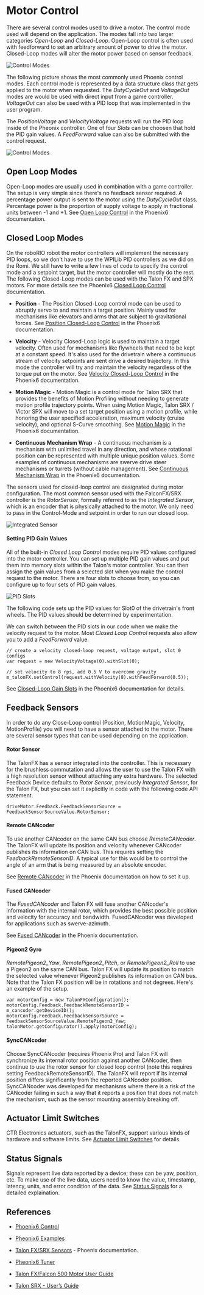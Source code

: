 # Motor Control
There are several control modes used to drive a motor. The control mode used will depend on the application.  The modes fall into two larger categories *Open-Loop* and *Closed-Loop*.  Open-Loop control is often used with feedforward to set an arbitrary amount of power to drive the motor.  Closed-Loop modes will alter the motor power based on sensor feedback.

![Control Modes](../images/FRCControlSystems/FRCControlSystems.014.jpeg)

The following picture shows the most commonly used Phoenix control modes.  Each control mode is represented by a data structure class that gets applied to the motor when requested. The *DutyCycleOut* and *VoltageOut* modes are would be used with direct input from a game controller. *VoltageOut* can also be used with a PID loop that was implemented in the user program.

The *PositionVoltage* and *VelocityVoltage* requests will run the PID loop inside of the Pheonix controller.  One of four *Slots* can be choosen that hold the PID gain values.  A *FeedForward* value can also be submitted with the control request.

![Control Modes](../images/FRCroboRIO/FRCroboRIO.011.jpeg)

## Open Loop Modes
Open-Loop modes are usually used in combination with a game controller.  The setup is very simple since there's no feedback sensor required.  A percentage power output is sent to the motor using the *DutyCycleOut* class.  Percentage power is the proportion of supply voltage to apply in fractional units between -1 and +1.  See [Open Loop Control](https://pro.docs.ctr-electronics.com/en/latest/docs/api-reference/device-specific/talonfx/open-loop-requests.html#open-loop-control) in the Phoenix6 documentation.

## Closed Loop Modes
On the roboRIO robot the motor controllers will implement the necessary PID loops, so we don't have to use the WPILib PID controllers as we did on the Romi.  We still have to write a few lines of code to specify the control mode and a setpoint target, but the motor controller will mostly do the rest.  The following Closed-Loop modes can be used with the Talon FX and SPX motors. For more details see the Phoenix6 [Closed Loop Control](https://pro.docs.ctr-electronics.com/en/latest/docs/api-reference/device-specific/talonfx/closed-loop-requests.html#closed-loop-control) documentation.

- **Position** - The Position Closed-Loop control mode can be used to abruptly servo to and maintain a target position.  Mainly used for mechanisms like elevators and arms that are subject to gravitational forces. See [Position Closed-Loop Control](https://pro.docs.ctr-electronics.com/en/latest/docs/api-reference/device-specific/talonfx/closed-loop-requests.html#position-control) in the Phoenix6 documentation.

- **Velocity** - Velocity Closed-Loop logic is used to maintain a target velocity. Often used for mechanisms like flywheels that need to be kept at a constant speed.  It's also used for the drivetrain where a continuous stream of velocity setpoints are sent drive a desired trajectory. In this mode the controller will try and maintain the velocity regardless of the torque put on the motor.  See [Velocity Closed-Loop Control](https://pro.docs.ctr-electronics.com/en/latest/docs/api-reference/device-specific/talonfx/closed-loop-requests.html#velocity-control) in the Phoenix6 documentation.

- **Motion Magic** - Motion Magic is a control mode for Talon SRX that provides the benefits of Motion Profiling without needing to generate motion profile trajectory points. When using Motion Magic, Talon SRX / Victor SPX will move to a set target position using a motion profile, while honoring the user specified acceleration, maximum velocity (cruise velocity), and optional S-Curve smoothing.  See [Motion Magic](https://pro.docs.ctr-electronics.com/en/latest/docs/api-reference/device-specific/talonfx/closed-loop-requests.html#motion-magic) in the Phoenix6 documentation.

- **Continuous Mechanism Wrap** - A continuous mechanism is a mechanism with unlimited travel in any direction, and whose rotational position can be represented with multiple unique position values. Some examples of continuous mechanisms are swerve drive steer mechanisms or turrets (without cable management). See [Continuous Mechanism Wrap](https://pro.docs.ctr-electronics.com/en/latest/docs/api-reference/device-specific/talonfx/closed-loop-requests.html#continuous-mechanism-wrap) in the Phoenix6 documentation.

The sensors used for closed-loop control are designated during motor configuration.  The most common sensor used with the FalconFX/SRX controller is the *RotorSensor*, formally referred to as the *Integrated Sensor*, which is an encoder that is physically attached to the motor.  We only need to pass in the Control-Mode and setpoint in order to run our closed loop.  

![Integrated Sensor](../images/FRCroboRIO/FRCroboRIO.009.jpeg)

<!-- Set to true to use FOC commutation (requires Phoenix
Pro), which increases peak power by ~15%. Set to false
to use trapezoidal commutation.  FOC improves motor
performance by leveraging torque (current) control. 
However, this may be inconvenient for applications
that require specifying duty cycle or voltage. 
CTR-Electronics has developed a hybrid method that
combines the performances gains of FOC while still
allowing applications to provide duty cycle or voltage
demand.  This not to be confused with simple
sinusoidal control or phase voltage control which
lacks the performance gains.

Trapezoidal ESCs utilize a 6-step commutation sequence to energize the motor windings in a predetermined pattern. -->

#### <a name="pidSlots"></a>Setting PID Gain Values
All of the built-in *Closed Loop Control* modes require PID values configured into the motor controller.  You can set up multiple PID gain values and put them into memory slots within the Talon's motor controller.  You can then assign the gain values from a selected slot when you make the control request to the motor. There are four slots to choose from, so you can configure up to four sets of PID gain values.

![PID Slots](../images/FRCroboRIO/FRCroboRIO.007.jpeg)

The following code sets up the PID values for Slot0 of the drivetrain's front wheels.  The PID values should be determined by experimentation. 

We can switch between the PID slots in our code when we make the velocity request to the motor. Most *Closed Loop Control* requests also allow you to add a *FeedForward* value.

    // create a velocity closed-loop request, voltage output, slot 0 configs
    var request = new VelocityVoltage(0).withSlot(0);

    // set velocity to 8 rps, add 0.5 V to overcome gravity
    m_talonFX.setControl(request.withVelocity(8).withFeedForward(0.5));

See [Closed-Loop Gain Slots](https://pro.docs.ctr-electronics.com/en/latest/docs/api-reference/device-specific/talonfx/closed-loop-requests.html#gain-slots) in the Phoenix6 documentation for details.

## Feedback Sensors
In order to do any Close-Loop control (Position, MotionMagic, Velocity, MotionProfile) you will need to have a sensor attached to the motor. There are several sensor types that can be used depending on the application.

#### Rotor Sensor
The TalonFX  has a sensor integrated into the controller. This is necessary for the brushless commutation and allows the user to use the Talon FX with a high resolution sensor without attaching any extra hardware. The selected Feedback Device defaults to *Rotor Sensor*, previously *Integrated Sensor*, for the Talon FX, but you can set it explicitly in code with the following code API statement. 

    driveMotor.Feedback.FeedbackSensorSource = FeedbackSensorSourceValue.RotorSensor;

#### Remote CANcoder
To use another CANcoder on the same CAN bus choose *RemoteCANcoder*.  The TalonFX will update its position and velocity whenever CANcoder publishes its information on CAN bus.  This requires setting the *FeedbackRemoteSensorID*.  A typical use for this would be to control the angle of an arm that is being measured by an absolute encoder.

See [Remote CANcoder](https://pro.docs.ctr-electronics.com/en/latest/docs/api-reference/device-specific/talonfx/remote-sensors.html#remotecancoder) in the Phoenix documentation on how to set it up.

#### Fused CANcoder
The *FusedCANcoder* and Talon FX will fuse another CANcoder's information with the internal rotor, which provides the best possible position and velocity for accuracy and bandwidth.  FusedCANcoder was developed for applications such as swerve-azimuth.

See [Fused CANcoder](https://pro.docs.ctr-electronics.com/en/latest/docs/api-reference/device-specific/talonfx/remote-sensors.html#fusedcancoder) in the Phoenix documentation.

#### Pigeon2 Gyro 
*RemotePigeon2_Yaw*, *RemotePigeon2_Pitch*, or *RemotePigeon2_Roll* to use a Pigeon2 on the same CAN bus.  Talon FX will update its position to match the selected value whenever Pigeon2 publishes its information on CAN bus. Note that the Talon FX position will be in rotations and not degrees.  Here's an example of the setup.

    var motorConfig = new TalonFXConfiguration();
    motorConfig.Feedback.FeedbackRemoteSensorID = m_cancoder.getDeviceID();
    motorConfig.Feedback.FeedbackSensorSource = FeedbackSensorSourceValue.RemotePigeon2_Yaw;
    talonMotor.getConfigurator().apply(motorConfig);
 
#### SyncCANcoder

Choose SyncCANcoder (requires Phoenix Pro) and Talon FX will synchronize its internal rotor position against another CANcoder, then continue to use the rotor sensor for closed loop control (note this requires setting FeedbackRemoteSensorID).  The TalonFX will report if its internal position differs significantly from the reported CANcoder position.  SyncCANcoder was developed for mechanisms where there is a risk of the CANcoder failing in such a way that it reports a position that does not match the mechanism, such as the sensor mounting assembly breaking off. 

## Actuator Limit Switches
CTR Electronics actuators, such as the TalonFX, support various kinds of hardware and software limits. See
[Actuator Limit Switches](https://pro.docs.ctr-electronics.com/en/latest/docs/api-reference/api-usage/actuator-limits.html) for details.

## Status Signals
Signals represent live data reported by a device; these can be yaw, position, etc. To make use of the live data, users need to know the value, timestamp, latency, units, and error condition of the data. See [Status Signals](https://pro.docs.ctr-electronics.com/en/latest/docs/api-reference/api-usage/status-signals.html) for a detailed explaination.


<!-- ## Lab - Motor Control

- Run drivetrain motors using Velocity control. Tune feedforward.

- Drive using MotionMagic. 

- Run drivetrain motors using Position control from a Gyro.

### <a name="taskVelocity"></a>Drive using Velocity Control
Velocity control is used to drive a mechanism at a set velocity.  In this mode the controller will try and maintain the velocity regardless of the torque put on the motor.  In this task we'll use velocity control to drive each wheel of a drivetrain at a specified velocity.  The controller should maintain this velocity regardless of the mass of the robot or the friction against the wheels.  However, this will be constrained by the battery power or the motor's capabilities.

The velocity will be controlled with the TalonFX controller's built in PID loop, that uses the wheel encoders as feedback sensors.  The loop only needs to know how many encoder ticks that it should maintain every 100 milliseconds. It has no knowledge of the speed of the drivetrain.  Therefore, we'll need to convert our required meters per second into encoder ticks per second.  This will require information about the drivetrain gearing and the diameter of the wheels.

The TalonFX's *ControlMode.Velocity* requires PIDF values to be set.  These values can be placed in one of the PID slots as explained in [Setting PID Gain Values](#pidSlots) above.  The following values seem to work well for our roboRIO training robot.

    public void setWheelPIDF() {

        // set the PID values for each individual wheel
        for(TalonFX fx : new TalonFX[] {leftLeader, rightLeader}){           
            fx.config_kP(0, 0.16, 0);
            fx.config_kI(0, 0.0, 0);
            fx.config_kD(0, 0.0, 0);
            fx.config_kF(0, 0.0, 0);
        }
    }

In order to lessen the work done by the PID loop we'll use *Feedforward* control.  See [Feedforward Control](../Concepts/Control/classicalControl.md#feedforward) for more information.  The whole process is illustrated in the following diagram.

![Velocity Control Setup](../../images/FRCroboRIO/FRCroboRIO.008.jpeg)

The first thing is to setup the feedforward.  The WPILib *SimpleMotorFeedforward* is used for this.  It takes in measurements obtained during [System Identification](../Romi/Control/romiSystemId.md) and uses them to calculate the motor power required at each speed. This is placed in the constructor.

    // Feedforward contraints          
    public static final SimpleMotorFeedforward kFeedForward = 
        new SimpleMotorFeedforward(ksVolts, kvVoltSecondsPerMeter, kaVoltSecondsSquaredPerMeter);

Since the TalonFX/SRX controllers work in encoder ticks, we'll also need to convert the velocity in  meters per second to encoder ticks per second.  The following functions facilitate this conversion.  Notice, that the drivetrain's wheel diameter and gearing are brought into this calculation.

    public double metersToWheelRotations(double metersPerSecond) {
        return metersPerSecond / (DrivetrainConstants.kWheelDiameterMeters * Math.PI);
    }

    public double wheelRotationsToEncoderTicks(double wheelRotations, Transmission.GearState gearState) {
        if (gearState == Transmission.GearState.HIGH) {
            return wheelRotations * DrivetrainConstants.kEncoderCPR * DrivetrainConstants.kHighGearRatio;
        }
        return wheelRotations * DrivetrainConstants.kEncoderCPR * DrivetrainConstants.kLowGearRatio;
    }

Now we use both methods to convert velocity meters per second to encoder ticks.

    public double metersToEncoderTicks(double metersPerSecond) {
		GearState gearState = this.gearStateSupplier.get();
		double encoderTicks = this.wheelRotationsToEncoderTicks(
			this.metersToWheelRotations(metersPerSecond),
			gearState
		);
		return encoderTicks;
	}


We're now ready to create a method called `setOutputMetersPerSecond()` that accepts the meters per second for each wheel.  It calculates the values required for the velocity control loop.  The `set()` function of the motor controller is set to *ControlMode.Velocity*. The required velocity (in encoder ticks per 100ms) is then passed into the function for each wheel. The parameter values are set separately for each wheel, since we may want them to go at different speeds in order to drive a curved path. 

A demand type of *ArbitraryFeedForward* is used to enable the feedforward control.  Units for the arbitrary feedforward term are a value between `[-1,+1]`. See [Arbitrary Feed Forward](https://docs.ctre-phoenix.com/en/stable/ch16_ClosedLoop.html?highlight=DemandType.ArbitraryFeedForward#arbitrary-feed-forward) in the Phoenix documentation for more details.

 Once the power requirements are set they are sent to the motors using the *DifferentialDrive* `feed()` function.

    public void setOutputMetersPerSecond(double leftMetersPerSecond, double rightMetersPerSecond) {
        
        // Calculate feedforward for the left and right wheels.
        double leftFeedForward = m_feedForward.calculate(leftMetersPerSecond);
        double rightFeedForward = m_feedForward.calculate(rightMetersPerSecond);

        // Convert meters per second to encoder ticks per second
        double leftVelocityTicksPerSec = metersToEncoderTicks(leftMetersPerSecond);
		double rightVelocityTicksPerSec = metersToEncoderTicks(rightMetersPerSecond);

        // Set the power for each wheel. Convert TicksPerSec to ticks per 100ms
        m_leftLeader.set(ControlMode.Velocity, 
                        leftVelocityTicksPerSec/10.0, 
                        DemandType.ArbitraryFeedForward, 
                        leftFeedForward / DrivetrainConstants.k_MaxVolts);
        m_rightLeader.set(ControlMode.Velocity, 
                        rightVelocityTicksPerSec/10.0, 
                        DemandType.ArbitraryFeedForward, 
                        rightFeedForward / DrivetrainConstants.k_MaxVolts);

        // Feed the motors
        m_differentialDrive.feed();
    }


#### Testing Velocity Control
We'll need some telemetry in order to do the testing, so create the `publishTelemetry()` function to put the wheel speeds out to *SmartDashboard*.  Don't forget to call it from the `periodic()` function. Here we're converting encoder ticks back to meters per second.

    public void publishTelemetry() {
        double leftEncoderVelocity = m_leftLeader.getSelectedSensorVelocity();
        double rightEncoderVelocity = m_rightLeader.getSelectedSensorVelocity();
        double leftVelocity = ((encoderTicksToMeters(leftEncoderVelocity)) * 10);
        double rightVelocity = ((encoderTicksToMeters(rightEncoderVelocity)) * 10);

        SmartDashboard.putNumber("Left Wheel Speed", leftVelocity);
        SmartDashboard.putNumber("Right Wheel Speed", rightVelocity);
    }

Create a command. -->

<!-- ### Drive using MotionMagic
Currently no lab for this task. -->
<!-- remember that you have really switched to a position control loop once you select Motion Magic.

You then tune P, I, D just like you would for a normal position loop. 

Cruise will determine your max speed while the motor runs toward the target. Accel sets the ramp rate on motor acceleration and then slowdown.

Use the feedforward from previous task.
select a starting point for Accel, Cruise, and P.
        _rightConfig.motionAcceleration = 2000; //(distance units per 100 ms) per second
		_rightConfig.motionCruiseVelocity = 2000; //distance units per 100 ms

[Setting Motion Magic Cruise Velocity And Acceleration](https://docs.ctre-phoenix.com/en/latest/ch16_ClosedLoop.html?highlight=motionacceleration#setting-motion-magic-cruise-velocity-and-acceleration)        

Memorize blink codes.

The outer PID controller will control the distance and the inner PID controllers will control the motor speeds. It's a velocity loop inside of a position loop. Essentially, the outer position loop tells the inner velocity loop what to do.   -->

<!-- #### Testing Motion Magic
- Put the Talon in velocity mode
- Set the current limit to protect the motor and mechanics.
- Zero out F, P, I, D

        public void setWheelPIDF() {
            // set the PID values for each individual wheel
            for(TalonFX fx : new TalonFX[] {m_leftLeader, m_rightLeader}){           
                fx.config_kP(0, 0, 0);
                fx.config_kI(0, 0, 0);
                fx.config_kD(0, 0, 0);
                fx.config_kF(0, 0, 0);
            }
        }

- Command a midrange velocity (remember you are in velocity mode)
- Start increasing F until the motor runs about the commanded speed (with all the values set at zero, nothing will move until you start increasing F)
- Once you get F set to a level where the motor runs about the commanded speed, you then command the motor to run several different speeds. Pick a low, mid, high depending on the intended speed range you plan to use. Look at the error on all three speeds and decide if you need to tweak F a little. The goal it to get the motor to run approximately the commanded speed. It won’t be exact. It is a “best fit” given the range of motor speeds you plan to use. -->

<!-- [ChiefDelphi post](https://www.chiefdelphi.com/t/some-questions-about-motion-magic/400422) -->

<!-- ### Drive using Position Control
In this task you'll control the drivetrain motors in order to keep the robot level.  For this we'll need to use a Gyro as the feedback sensor.

Create a control output function in the Drivetrain.

    public void tankDriveVolts(double leftVolts, double rightVolts) {
        this.leftLeader.set(ControlMode.PercentOutput, leftVolts / 12);
        this.rightLeader.set(ControlMode.PercentOutput, rightVolts / 12);
        this.diffDrive.feed();
    }
    
Create a command to balance the robot.  The constructor should look like this.

    public Balance(Drivetrain drivetrain)
        super(
            // The controller that the command will use
            new PIDController(0.018, 0, 0.001),
            // This should return the measurement
            () -> drivetrain.getPitch(),
            // This should return the setpoint (can also be a constant)
            () -> 0,
            // This uses the output
            output -> {
                // Use the output here
                drivetrain.tankDriveVolts(output, output);
                });

        // Use addRequirements() here to declare subsystem dependencies.
        addRequirements(drivetrain);
        m_drivetrain = drivetrain;
        
        // Configure additional PID options by calling `getController` here.
    }

    public void initialize() {
        super.initialize();  
        m_drivetrain.tankDriveVolts(0,0);
        m_drivetrain.disableMotorSafety();   
    }

    // Returns true when the command should end.
    @Override
    public boolean isFinished() {
        return false;
    }

    public void end(boolean interrupted) {
        super.end(interrupted);
        m_drivetrain.tankDriveVolts(0,0);
        m_drivetrain.enableMotorSafety();   
    }

### <a name="balance"></a>Balance Robot 
[Viking Wiki](https://github.com/FRC-2928/VikingRobot2023/wiki#balance-robot)

These go in the *Balance* command. We set the gyro pitch as a sensor and start the position loop with a setpoint of zero degrees. Once started it will just keep balancing until another command requiring the drivetrain gets executed.  The motors will switch back to use the encoders when the command gets interrupted.

    public Balance(Drivetrain drivetrain) {
        this.addRequirements(drivetrain);
        m_drivetrain = drivetrain;
    }
    
    // Switch over to gyro pitch as a sensor and start the loop
    @Override
    public void initialize() {
        super.initialize();       
        m_drivetrain.setPIDSlot(0);
        m_drivetrain.setPigeonSensors();
        m_drivetrain.disableMotorSafety(); 
        m_drivetrain.setPosition(0);   
    }

    // Keep this command running until it gets overridden
    @Override
    public boolean isFinished() {
        return false;
    }

    // Set everything back
    public void end(boolean interrupted) {
        super.end(interrupted);
        m_drivetrain.setPIDSlot(1);
        m_drivetrain.setIntegratedSensors();
        m_drivetrain.enableMotorSafety();   
    }    

These go in the Drivetrain.

    // Revert back to the integrated sensors (encoders)
    public void setIntegratedSensors() {
        // Configure the motors
        for (TalonFX fx : new TalonFX[] { m_leftLeader, m_leftFollower, m_rightLeader, m_rightFollower }) {    
        // Use 1-to-1 coefficient for the encoders.
        fx.configSelectedFeedbackCoefficient(1);
        fx.configSelectedFeedbackSensor(FeedbackDevice.IntegratedSensor); 
        }
    }

    // Use Gyro Pitch as the sensor
    public void setPigeonSensors() {
        // Configure the motors
        for (TalonFX fx : new TalonFX[] { m_leftLeader, m_rightLeader}) {    
        // Configure the RemoteSensor0 and set it to the Pigeon pitch source
        fx.configRemoteFeedbackFilter(m_pigeon.getDeviceID(), 
                                        RemoteSensorSource.Pigeon_Pitch, 
                                        0);
        // Convert Yaw to tenths of a degree
        fx.configSelectedFeedbackCoefficient(3600.0 / DrivetrainConstants.kPigeonUnitsPerRotation);                              
        fx.configSelectedFeedbackSensor(FeedbackDevice.RemoteSensor0); 
        }
    }

    public void setPIDSlot(int slot) {
        int PID_PRIMARY = 0;
        m_leftLeader.selectProfileSlot(slot, PID_PRIMARY);
        m_rightLeader.selectProfileSlot(slot, PID_PRIMARY);
    }

    // Controls to the setpoint using the internal feedback sensor
    public void setPosition(double setpoint) {
        this.leftLeader.set(ControlMode.Position, setpoint);
        this.rightLeader.set(ControlMode.Position, setpoint);
        this.diffDrive.feed();
    } -->

## References

- [Phoenix6 Control](https://pro.docs.ctr-electronics.com/en/latest/docs/api-reference/device-specific/talonfx/index.html)

- [Pheonix6 Examples](https://github.com/CrossTheRoadElec/Phoenix6-Examples/tree/main/java)    

<!-- - [Pheonix Documentation](https://docs.ctre-phoenix.com/en/stable/) -->

- [Talon FX/SRX Sensors](https://docs.ctre-phoenix.com/en/latest/ch14_MCSensor.html?highlight=configSelectedFeedbackSensor#bring-up-talon-fx-srx-sensors) - Phoenix documentation.

- [Pheonix6 Tuner](https://pro.docs.ctr-electronics.com/en/latest/docs/tuner/index.html)

- [Talon FX/Falcon 500 Motor User Guide](https://store.ctr-electronics.com/content/user-manual/Falcon%20500%20User%20Guide.pdf)

- [Talon SRX - User’s Guide](https://store.ctr-electronics.com/content/user-manual/Talon%20SRX%20User's%20Guide.pdf)